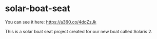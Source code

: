 # solar-boat-seat

You can see it here: https://a360.co/4doZzJk

This is a solar boat seat project created for our new boat called Solaris 2.
